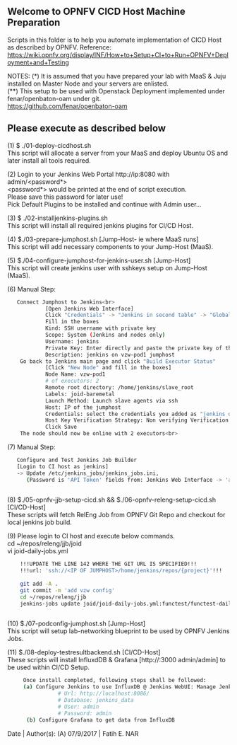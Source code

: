 Welcome to OPNFV CICD Host Machine Preparation
----

Scripts in this folder is to help you automate implementation of CICD Host as described by OPNFV.
Reference: https://wiki.opnfv.org/display/INF/How+to+Setup+CI+to+Run+OPNFV+Deployment+and+Testing

NOTES:
(*) It is assumed that you have prepared your lab with MaaS & Juju installed on Master Node and your servers are enlisted. <br>
(**) This setup to be used with Openstack Deployment implemented under fenar/openbaton-oam under git.<br>
https://github.com/fenar/openbaton-oam

Please execute as described below
----

(1) $ ./01-deploy-cicdhost.sh <enlisted-nodename-to-deploy> <br>
    This script will allocate a server from your MaaS and deploy Ubuntu OS and later install all tools required.

(2) Login to your Jenkins Web Portal http://ip:8080 with admin/<password*> <br>
    <password*> would be printed at the end of script execution. <br>
    Please save this password for later use! <br>
    Pick Default Plugins to be installed and continue with Admin user...
  
(3) $ ./02-installjenkins-plugins.sh <br>
     This script will install all required jenkins plugins for CI/CD Host.

(4) $./03-prepare-jumphost.sh [Jump-Host- ie where MaaS runs] <br>
     This script will add necessary components to your Jump-Host (MaaS).
     
(5) $./04-configure-jumphost-for-jenkins-user.sh [Jump-Host] <br>
     This script will create jenkins user with sshkeys setup on Jump-Host (MaaS).
     
(6) Manual Step: 
```sh
   Connect Jumphost to Jenkins<br>
            [Open Jenkins Web Interface]
            Click "Credentials" -> "Jenkins in second table" -> "Global Credentials" -> "Add Credentials"
            Fill in the boxes
            Kind: SSH username with private key
            Scope: System (Jenkins and nodes only)
            Username: jenkins
            Private Key: Enter directly and paste the private key of the jenkins user you created on the jumphost<br>
            Description: jenkins on vzw-pod1 jumphost
    Go back to Jenkins main page and click "Build Executor Status"
            [Click "New Node" and fill in the boxes]
            Node Name: vzw-pod1
            # of executors: 2
            Remote root directory: /home/jenkins/slave_root
            Labels: joid-baremetal
            Launch Method: Launch slave agents via ssh
            Host: IP of the jumphost
            Credentials: select the credentials you added as "jenkins on vzw-pod1 jumphost"
            Host Key Verification Strategy: Non verifying Verification Strategy
            Click Save
    The node should now be online with 2 executors<br>
```
(7) Manual Step: 
```sh
   Configure and Test Jenkins Job Builder
   [Login to CI host as jenkins]
   -> Update /etc/jenkins_jobs/jenkins_jobs.ini, 
      (Password is 'API Token' fields from: Jenkins Web Interface -> 'admin' -> 'Configure' -> 'Show API Token')
    
```     
(8) $./05-opnfv-jjb-setup-cicd.sh && $./06-opnfv-releng-setup-cicd.sh [CI/CD-Host] <br>
     These scripts will fetch RelEng Job from OPNFV Git Repo and checkout for local jenkins job build. <br>

(9) Please login to CI host and execute below commands. <br>
     cd ~/repos/releng/jjb/joid <br>
     vi joid-daily-jobs.yml <br>
```sh 
    !!!UPDATE THE LINE 142 WHERE THE GIT URL IS SPECIFIED!!!
    !!!url: 'ssh://<IP OF JUMPHOST>/home/jenkins/repos/{project}'!!!
 
    git add -A .
    git commit -m 'add vzw config'
    cd ~/repos/releng/jjb
    jenkins-jobs update joid/joid-daily-jobs.yml:functest/functest-daily-jobs.yml:yardstick/yardstick-daily-jobs.yml:global/installer-params.yml:global/slave-params.yml
 
```    
     
(10) $./07-podconfig-jumphost.sh [Jump-Host] <br>
     This script will setup lab-networking blueprint to be used by OPNFV Jenkins Jobs.
     
(11) $./08-deploy-testresultbackend.sh [CI/CD-Host] <br>
     These scripts will install InfluxdDB & Grafana [http://<CICD-HOST>:3000 admin/admin] to be used within CI/CD Setup. <br>
```sh
     Once install completed, following steps shall be followed:
     (a) Configure Jenkins to use InfluxDB @ Jenkins WebUI: Manage Jenkins -> Configure System -> new influxdb target
                # Url: http://localhost:8086/
                # Database: jenkins_data
                # User: admin
                # Password: admin
      (b) Configure Grafana to get data from InfluxDB
```
Date | Author(s):
(A) 07/9/2017 | Fatih E. NAR
